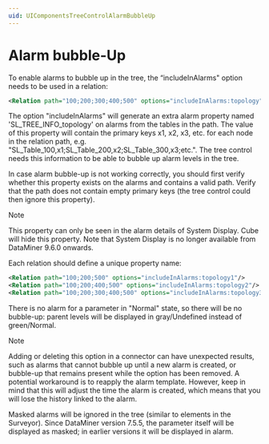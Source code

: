 ```yaml
---
uid: UIComponentsTreeControlAlarmBubbleUp
---
```


# Alarm bubble-Up

To enable alarms to bubble up in the tree, the “includeInAlarms" option needs to be used in a relation:

```xml
<Relation path="100;200;300;400;500" options="includeInAlarms:topology"/>
```

The option "includeInAlarms" will generate an extra alarm property named 'SL_TREE_INFO_topology' on alarms from the tables in the path. The value of this property will contain the primary keys x1, x2, x3, etc. for each node in the relation path, e.g. "SL_Table_100,x1;SL_Table_200,x2;SL_Table_300,x3;etc.". The tree control needs this information to be able to bubble up alarm levels in the tree.

In case alarm bubble-up is not working correctly, you should first verify whether this property exists on the alarms and contains a valid path. Verify that the path does not contain empty primary keys (the tree control could then ignore this property).

> [!NOTE]
> This property can only be seen in the alarm details of System Display. Cube will hide this property. Note that System Display is no longer available from DataMiner 9.6.0 onwards.

Each relation should define a unique property name:

```xml
<Relation path="100;200;500" options="includeInAlarms:topology1"/>
<Relation path="100;200;400;500" options="includeInAlarms:topology2"/>
<Relation path="100;200;300;400;500" options="includeInAlarms:topology3"/>
```

There is no alarm for a parameter in "Normal" state, so there will be no bubble-up: parent levels will be displayed in gray/Undefined instead of green/Normal.

> [!NOTE]
> Adding or deleting this option in a connector can have unexpected results, such as alarms that cannot bubble up until a new alarm is created, or bubble-up that remains present while the option has been removed. A potential workaround is to reapply the alarm template. However, keep in mind that this will adjust the time the alarm is created, which means that you will lose the history linked to the alarm.

Masked alarms will be ignored in the tree (similar to elements in the Surveyor). Since DataMiner version 7.5.5, the parameter itself will be displayed as masked; in earlier versions it will be displayed in alarm.
